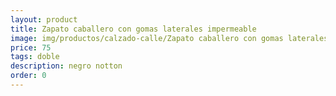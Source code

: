 ```yaml
---
layout: product
title: Zapato caballero con gomas laterales impermeable
image: img/productos/calzado-calle/Zapato caballero con gomas laterales impermeable=75=doble=negro notton.webp
price: 75
tags: doble
description: negro notton
order: 0
---
```

